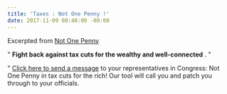 ```yaml
---
title: 'Taxes : Not One Penny !'
date: 2017-11-09 08:48:00 -08:00
---
```


Excerpted from [Not One Penny](https://notonepenny.org/) 

"  **Fight back against tax cuts for the wealthy and well-connected** .  "

"  [Click here to send a message](https://notonepenny.org/take-action/?p2asource=20171109tmemail) to your representatives in Congress: Not One Penny in tax cuts for the rich! Our tool will call you and patch you through to your officials. 